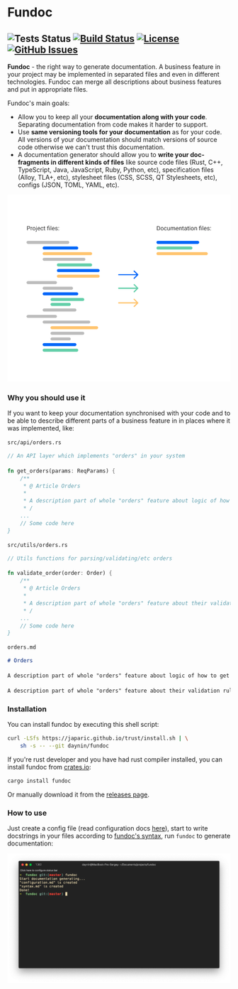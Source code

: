 # Fundoc 
![Tests Status](https://github.com/daynin/fundoc/workflows/tests/badge.svg) [![Build Status](https://travis-ci.org/daynin/fundoc.svg?branch=master)](https://travis-ci.org/daynin/fundoc) [![License](https://img.shields.io/badge/license-MIT-blue.svg)](https://opensource.org/licenses/MIT) [![GitHub Issues](https://img.shields.io/github/issues/daynin/fundoc.svg)](https://github.com/daynin/fundoc/issues)
-

**Fundoc** - the right way to generate documentation. A business feature in your project may be implemented in separated files and even in different technologies. Fundoc can merge all descriptions about business features and put in appropriate files.

Fundoc's main goals:

- Allow you to keep all your **documentation along with your code**. Separating documentation from code makes it harder to support.
- Use **same versioning tools for your documentation** as for your code. All versions of your documentation should match versions of source code otherwise we can't trust this documentation.
- A documentation generator should allow you to **write your doc-fragments in different kinds of files** like source code files (Rust, C++, TypeScript, Java, JavaScript, Ruby, Python, etc), specification files (Alloy, TLA+, etc), stylesheet files (CSS, SCSS, QT Stylesheets, etc), configs (JSON, TOML, YAML, etc).

<p align="center">
	<img src="./fundoc-example.png" />
</p>

### Why you should use it

If you want to keep your documentation synchronised with your code and to be able to describe different parts of a business feature in in places where it was implemented, like:

`src/api/orders.rs`

```rust
// An API layer which implements "orders" in your system

fn get_orders(params: ReqParams) {
	/**
	 * @ Article Orders
	 *
	 * A description part of whole "orders" feature about logic of how to get them
	 * /
	...
	// Some code here
}
```

`src/utils/orders.rs`

```rust
// Utils functions for parsing/validating/etc orders

fn validate_order(order: Order) {
	/**
	 * @ Article Orders
	 *
	 * A description part of whole "orders" feature about their validation rules
	 * /
	...
	// Some code here
}
```

`orders.md`

```markdown
# Orders

A description part of whole "orders" feature about logic of how to get them [~](https://link-to-a-source-file.com/src/api/orders.rs)

A description part of whole "orders" feature about their validation rules [~](https://link-to-a-source-file.com/src/utils/rs)
```

### Installation

You can install fundoc by executing this shell script:

```bash
curl -LSfs https://japaric.github.io/trust/install.sh | \
    sh -s -- --git daynin/fundoc
```

If you're rust developer and you have had rust compiler installed, you can install fundoc from [crates.io](https://crates.io/):

```bash
cargo install fundoc
```

Or manually download it from the [releases page](https://github.com/daynin/fundoc/releases).

### How to use

Just create a config file (read configuration docs [here](./docs/configuration.md)), start to write docstrings in your files according to [fundoc's syntax](./docs/syntax.md), run `fundoc` to generate documentation:

<p align="center">
    <img src="./fundoc-work.png" />
</p>






